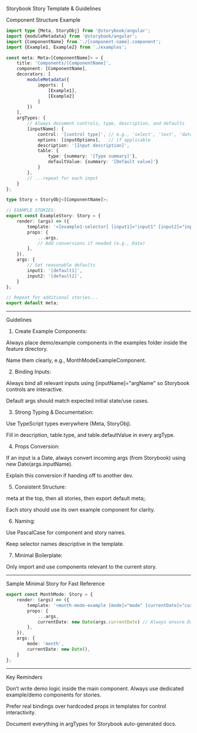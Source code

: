 Storybook Story Template & Guidelines

Component Structure Example

```ts
import type {Meta, StoryObj} from '@storybook/angular';
import {moduleMetadata} from '@storybook/angular';
import {ComponentName} from './[component-name].component';
import {Example1, Example2} from './examples';

const meta: Meta<[ComponentName]> = {
	title: 'Components/[ComponentName]',
	component: [ComponentName],
	decorators: [
		moduleMetadata({
			imports: [
				[Example1],
				[Example2]
			]
		})
	],
	argTypes: {
		// Always document controls, type, description, and defaults
		[inputName]: {
			control: '[control type]', // e.g., 'select', 'text', 'date'
			options: [inputOptions],   // if applicable
			description: '[Input description]',
			table: {
				type: {summary: '[Type summary]'},
				defaultValue: {summary: '[Default value]'}
			}
		},
		// ...repeat for each input
	}
};

type Story = StoryObj<[ComponentName]>;

// EXAMPLE STORIES:
export const ExampleStory: Story = {
	render: (args) => ({
		template: '<[example1-selector] [input1]="input1" [input2]="input2"></[example1-selector]>',
		props: {
			...args,
			// Add conversions if needed (e.g., Date)
		},
	}),
	args: {
		// Set reasonable defaults
		input1: '[default1]',
		input2: '[default2]',
	}
};

// Repeat for additional stories...
export default meta;
```

---

Guidelines

1. Create Example Components:

Always place demo/example components in the examples folder inside the feature directory.

Name them clearly, e.g., MonthModeExampleComponent.



2. Binding Inputs:

Always bind all relevant inputs using [inputName]="argName" so Storybook controls are interactive.

Default args should match expected initial state/use cases.

3. Strong Typing & Documentation:

Use TypeScript types everywhere (Meta, StoryObj).

Fill in description, table.type, and table.defaultValue in every argType.

4. Props Conversion:

If an input is a Date, always convert incoming args (from Storybook) using new Date(args.inputName).

Explain this conversion if handing off to another dev.

5. Consistent Structure:

meta at the top, then all stories, then export default meta;.

Each story should use its own example component for clarity.

6. Naming:

Use PascalCase for component and story names.

Keep selector names descriptive in the template.

7. Minimal Boilerplate:

Only import and use components relevant to the current story.

---

Sample Minimal Story for Fast Reference

```ts
export const MonthMode: Story = {
	render: (args) => ({
		template: '<month-mode-example [mode]="mode" [currentDate]="currentDate"></month-mode-example>',
		props: {
			...args,
			currentDate: new Date(args.currentDate) // Always ensure Date type is passed
		},
	}),
	args: {
		mode: 'month',
		currentDate: new Date(),
	}
};
```

---

Key Reminders

Don’t write demo logic inside the main component.
Always use dedicated example/demo components for stories.

Prefer real bindings over hardcoded props in templates for control interactivity.

Document everything in argTypes for Storybook auto-generated docs.
